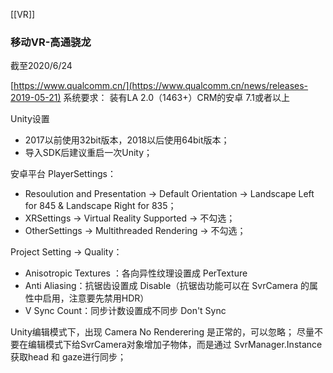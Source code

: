 [[VR]]
### 移动VR-高通骁龙
截至2020/6/24

[https://www.qualcomm.cn/](https://www.qualcomm.cn/news/releases-2019-05-21)
系统要求：
装有LA 2.0（1463+）CRM的安卓 7.1或者以上

Unity设置
- 2017以前使用32bit版本，2018以后使用64bit版本；
- 导入SDK后建议重启一次Unity；

安卓平台
PlayerSettings：
- Resoulution and Presentation -> Default Orientation -> Landscape Left for 845 & Landscape Right for 835；
- XRSettings -> Virtual Reality Supported -> 不勾选；
- OtherSettings -> Multithreaded Rendering -> 不勾选；

Project Setting -> Quality：
- Anisotropic Textures ：各向异性纹理设置成 PerTexture
- Anti Aliasing：抗锯齿设置成 Disable（抗锯齿功能可以在 SvrCamera 的属性中启用，注意要先禁用HDR）
- V Sync Count：同步计数设置成不同步 Don't Sync

Unity编辑模式下，出现 Camera No Renderering 是正常的，可以忽略；
尽量不要在编辑模式下给SvrCamera对象增加子物体，而是通过 SvrManager.Instance 获取head 和 gaze进行同步；



